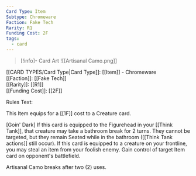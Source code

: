 ```yaml
---
Card Type: Item
Subtype: Chromeware
Faction: Fake Tech
Rarity: R1
Funding Cost: 2F
tags:
  - card
---
```

> [!info]- Card Art
> ![[Artisanal Camo.png]]

[[CARD TYPES/Card Type|Card Type]]: [[Item]] - Chromeware  
[[Faction]]: [[Fake Tech]]  
[[Rarity]]: [[R1]]  
[[Funding Cost]]: [[2F]]  

Rules Text:  

This Item equips for a [[1F]] cost to a Creature card.  

[Goin' Dark] If this card is equipped to the Figurehead in your [[Think Tank]], that creature may take a bathroom break for 2 turns. They cannot be targeted, but they remain Seated while in the bathroom ([[Think Tank actions]] still occur).
If this card is equipped to a creature on your frontline, you may steal an item from your foolish enemy. Gain control of target Item card on opponent's battlefield.  

Artisanal Camo breaks after two (2) uses.  